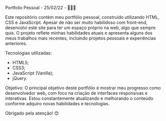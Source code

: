 Portfolio Pessoal - 25/02/22 - 👨🏻‍💻

Este repositório contém meu portfólio pessoal, construído utilizando HTML, CSS e JavaScript.
Apesar de não ser muito habilidoso com front-end, desenvolvi este site para ter um espaço próprio na web, algo que sempre quis.
O projeto reflete minhas habilidades atuais e apresenta alguns dos meus trabalhos mais recentes, incluindo projetos pessoais e experiências anteriores.

Tecnologias utilizadas:

- HTML5;
- CSS3;
- JavaScript (Vanilla);
- jQuery.

Objetivo: O principal objetivo deste portfólio é mostrar meu progresso como desenvolvedor web, com foco na criação de interfaces responsivas e interativas. 
Estou constantemente atualizando e melhorando o conteúdo conforme adquiro novas habilidades e tecnologias.

Obrigado pela atenção! 😊